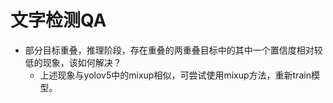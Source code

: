 # 文字检测QA
* 部分目标重叠，推理阶段，存在重叠的两重叠目标中的其中一个置信度相对较低的现象，该如何解决？
    * 上述现象与yolov5中的mixup相似，可尝试使用mixup方法，重新train模型。

